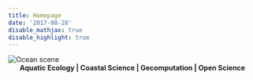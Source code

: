 ```yaml
---
title: Homepage
date: '2017-08-28'
disable_mathjax: true
disable_highlight: true
---
```


<div id="widerimg">
    <img src="/images/Picture_021.jpg" alt="Ocean scene">
</div>

<center><strong> Aquatic Ecology | Coastal Science | Gecomputation | Open Science </strong></center>
